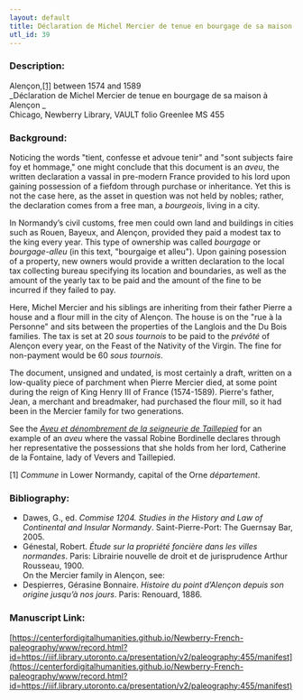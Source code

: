```yaml
---
layout: default
title: Déclaration de Michel Mercier de tenue en bourgage de sa maison a Alencon
utl_id: 39
---
```


### Description:

Alençon,<a id="_ftnref1">[[1]](#_ftn1)</a> between 1574 and 1589<br>
_Déclaration de Michel Mercier de tenue en bourgage de sa maison à Alençon _<br>
Chicago, Newberry Library, VAULT folio Greenlee MS 455

### Background:

Noticing the words "tient, confesse et advoue tenir" and "sont subjects faire foy et hommage," one might conclude that this document is an _aveu_, the written declaration a vassal in pre-modern France provided to his lord upon gaining possession of a fiefdom through purchase or inheritance. Yet this is not the case here, as the asset in question was not held by nobles; rather, the declaration comes from a free man, a _bourgeois_, living in a city.

In Normandy’s civil customs, free men could own land and buildings in cities such as Rouen, Bayeux, and Alençon, provided they paid a modest tax to the king every year. This type of ownership was called _bourgage_ or _bourgage-alleu_ (in this text, "bourgaige et alleu"). Upon gaining posession of a property, new owners would provide a written declaration to the local tax collecting bureau specifying its location and boundaries, as well as the amount of the yearly tax to be paid and the amount of the fine to be incurred if they failed to pay.

Here, Michel Mercier and his siblings are inheriting from their father Pierre a house and a flour mill in the city of Alençon. The house is on the "rue à la Personne" and sits between the properties of the Langlois and the Du Bois families. The tax is set at 20 _sous tournois_ to be paid to the _prévôté_ of Alençon every year, on the Feast of the Nativity of the Virgin. The fine for non-payment would be 60 _sous tournois_.

The document, unsigned and undated, is most certainly a draft, written on a low-quality piece of parchment when Pierre Mercier died, at some point during the reign of King Henry III of France (1574-1589). Pierre's father, Jean, a merchant and breadmaker, had purchased the flour mill, so it had been in the Mercier family for two generations.

See the <a href="/islandora/object/paleography%3A448#77cdc3fa-d8a9-498a-a57e-970c4fa914b8">_Aveu et dénombrement de la seigneurie de Taillepied_</a> for an example of an _aveu_ where the vassal Robine Bordinelle declares through her representative the possessions that she holds from her lord, Catherine de la Fontaine, lady of Vevers and Taillepied.

<a id="_ftn1">[1]</a> _Commune_ in Lower Normandy, capital of the Orne _département_. 

### Bibliography:

- Dawes, G., ed. _Commise 1204. Studies in the History and Law of Continental and Insular Normandy_. Saint-Pierre-Port: The Guernsay Bar, 2005.
- Génestal, Robert. _Étude sur la propriété foncière dans les villes normandes_. Paris: Librairie nouvelle de droit et de jurisprudence Arthur Rousseau, 1900.<br>
On the Mercier family in Alençon, see:
- Despierres, Gérasine Bonnaire. _Histoire du point d’Alençon depuis son origine jusqu’à nos jours_. Paris: Renouard, 1886.

### Manuscript Link:

[https://centerfordigitalhumanities.github.io/Newberry-French-paleography/www/record.html?id=https://iiif.library.utoronto.ca/presentation/v2/paleography:455/manifest](https://centerfordigitalhumanities.github.io/Newberry-French-paleography/www/record.html?id=https://iiif.library.utoronto.ca/presentation/v2/paleography:455/manifest)
